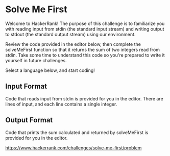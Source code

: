 Solve Me First
===

Welcome to HackerRank! The purpose of this challenge is to familiarize you with reading input from stdin (the standard input stream) and writing output to stdout (the standard output stream) using our environment.

Review the code provided in the editor below, then complete the solveMeFirst function so that it returns the sum of two integers read from stdin. Take some time to understand this code so you're prepared to write it yourself in future challenges.

Select a language below, and start coding!

Input Format
---

Code that reads input from stdin is provided for you in the editor. There are  lines of input, and each line contains a single integer.

Output Format
---

Code that prints the sum calculated and returned by solveMeFirst is provided for you in the editor.

https://www.hackerrank.com/challenges/solve-me-first/problem
